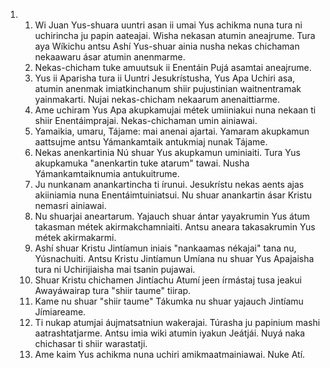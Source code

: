 <ol>
  <li>
    <ol>
      <li>Wi Juan Yus-shuara uuntri asan ii umai Yus achikma nuna tura ni uchirincha ju papin aateajai. Wisha nekasan atumin aneajrume. Tura aya Wíkichu antsu Ashí Yus-shuar ainia nusha nekas chichaman nekaawaru ásar atumin anenmarme.</li>
      <li>Nekas-chicham tuke amuutsuk ii Enentáin Pujá asamtai aneajrume.</li>
      <li>Yus ii Aparisha tura ii Uuntri Jesukrístusha, Yus Apa Uchiri asa, atumin anenmak imiatkinchanum shiir pujustinian waitnentramak yainmakarti. Nujai nekas-chicham nekaarum anenaittiarme.</li>
      <li>Ame uchiram Yus Apa akupkamujai métek umiiniakui nuna nekaan ti shiir Enentáimprajai. Nekas-chichaman umin ainiawai.</li>
      <li>Yamaikia, umaru, Tájame: mai anenai ajartai. Yamaram akupkamun aattsujme antsu Yámankamtaik antukmiaj nunak Tájame.</li>
      <li>Nekas anenkartinia Nú shuar Yus akupkamun uminiaiti. Tura Yus akupkamuka "anenkartin tuke atarum" tawai. Nusha Yámankamtaiknumia antukuitrume.</li>
      <li>Ju nunkanam anankartincha ti írunui. Jesukrístu nekas aents ajas akiiniamia nuna Enentáimtuiniatsui. Nu shuar anankartin ásar Kristu nemasri ainiawai.</li>
      <li>Nu shuarjai aneartarum. Yajauch shuar ántar yayakrumin Yus átum takasman métek akirmakchamniaiti. Antsu aneara takasakrumin Yus métek akirmakarmi.</li>
      <li>Ashí shuar Kristu Jintíamun iniais "nankaamas nékajai" tana nu, Yúsnachuiti. Antsu Kristu Jintíamun Umíana nu shuar Yus Apajaisha tura ni Uchirijiaisha mai tsanin pujawai.</li>
      <li>Shuar Kristu chichamen Jintíachu Atumí jeen írmástaj tusa jeakui Awayáwairap tura "shiir taume" tiirap.</li>
      <li>Kame nu shuar "shiir taume" Tákumka nu shuar yajauch Jintíamu Jímiareame.</li>
      <li>Ti nukap atumjai áujmatsatniun wakerajai. Túrasha ju papinium mashi aatrashtatjarme. Antsu imia wiki atumin iyakun Jeátjái. Nuyá naka chichasar ti shiir warastatji.</li>
      <li>Ame kaim Yus achikma nuna uchiri amikmaatmainiawai. Nuke Atí.</li>
    </ol>
  </li>
</ol>